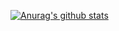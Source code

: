 [![Anurag's github stats](https://github-readme-stats.vercel.app/api?username=Zo3i&show_icons=true&theme=default_repocard)](https://github.com/anuraghazra/github-readme-stats)

